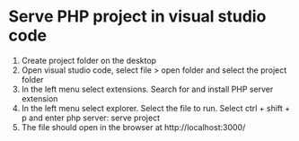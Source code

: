 Serve PHP project in visual studio code
======================================
1. Create project folder on the desktop
2. Open visual studio code, select file > open folder and select the project folder
3. In the left menu select extensions.  Search for and install PHP server extension
4. In the left menu select explorer.  Select the file to run.  Select ctrl + shift + p and enter php server: serve project
5. The file should open in the browser at http://localhost:3000/ 
